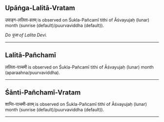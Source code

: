 ## Upāṅga-Lalitā-Vratam
उपाङ्ग-ललिता-व्रतम् is observed on Śukla-Pañcamī tithi of Āśvayujaḥ (lunar) month (sunrise (default)/puurvaviddha (default)).

_Do पूजा of Lalita Devi._

---
## Lalitā-Pañchamī
ललिता-पञ्चमी is observed on Śukla-Pañcamī tithi of Āśvayujaḥ (lunar) month (aparaahna/puurvaviddha).



---
## Śānti-Pañchamī-Vratam
शान्ति-पञ्चमी-व्रतम् is observed on Śukla-Pañcamī tithi of Āśvayujaḥ (lunar) month (sunrise (default)/puurvaviddha (default)).



---
